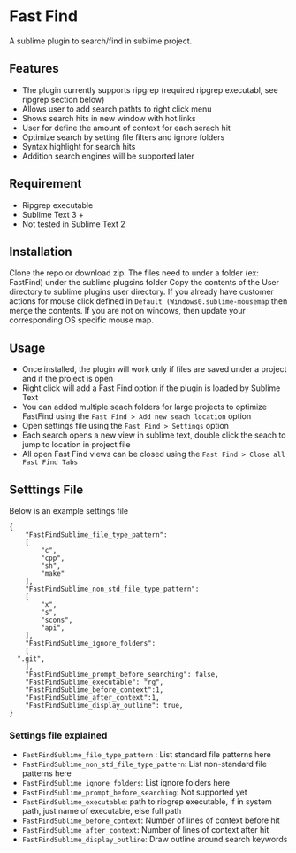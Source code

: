 # Fast Find
A sublime plugin to search/find in sublime project. 

## Features
* The plugin currently supports ripgrep (required ripgrep executabl, see ripgrep section below)
* Allows user to add search pathts to right click menu
* Shows search hits in new window with hot links
* User for define the amount of context for each serach hit
* Optimize search by setting file filters and ignore folders
* Syntax highlight for search hits
* Addition search engines will be supported later

## Requirement
* Ripgrep executable
* Sublime Text 3 +
* Not tested in Sublime Text 2

## Installation
Clone the repo or download zip. The files need to under a folder (ex: FastFind) under the sublime plugsins folder
Copy the contents of the User directory to sublime plugins user directory. If you already have customer actions for mouse click defined in ```Default (Windows0.sublime-mousemap``` then merge the contents. If you are not on windows, then update your corresponding OS specific mouse map.

## Usage
* Once installed, the plugin will work only if files are saved under a project and if the project is open
* Right click will add a Fast Find option if the plugin is loaded by Sublime Text
* You can added multiple seach folders for large projects to optimize FastFind using the ```Fast Find > Add new seach location``` option
* Open settings file using the ```Fast Find > Settings``` option
* Each search opens a new view in sublime text, double click the seach to jump to location in project file
* All open Fast Find views can be closed using the ```Fast Find > Close all Fast Find Tabs```

## Setttings File
Below is an example settings file
```
{
	"FastFindSublime_file_type_pattern":
	[
		"c",
		"cpp",
		"sh",
		"make"
	],
	"FastFindSublime_non_std_file_type_pattern":
	[
		"x",
		"s",
		"scons",
		"api",
	],
	"FastFindSublime_ignore_folders":
	[
  ".git",
	],
	"FastFindSublime_prompt_before_searching": false,
	"FastFindSublime_executable": "rg",
	"FastFindSublime_before_context":1,
	"FastFindSublime_after_context":1,
	"FastFindSublime_display_outline": true,
}
```
### Settings file explained
* ```FastFindSublime_file_type_pattern``` : List standard file patterns here
* ```FastFindSublime_non_std_file_type_pattern```: List non-standard file patterns here
* ```FastFindSublime_ignore_folders```: List ignore folders here
* ```FastFindSublime_prompt_before_searching```: Not supported yet
* ```FastFindSublime_executable```: path to ripgrep executable, if in system path, just name of executable, else full path
* ```FastFindSublime_before_context```: Number of lines of context before hit
* ```FastFindSublime_after_context```: Number of lines of context after hit
* ```FastFindSublime_display_outline```: Draw outline around search keywords

